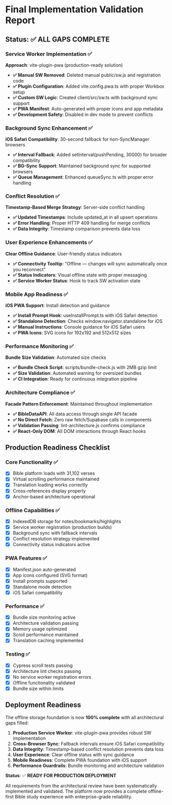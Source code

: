 # Final Implementation Validation Report

## Status: ✅ ALL GAPS COMPLETE

### Service Worker Implementation ✅
**Approach**: vite-plugin-pwa (production-ready solution)
- **✅ Manual SW Removed**: Deleted manual public/sw.js and registration code
- **✅ Plugin Configuration**: Added vite.config.pwa.ts with proper Workbox setup
- **✅ Custom SW Logic**: Created client/src/sw.ts with background sync support
- **✅ PWA Manifest**: Auto-generated with proper icons and app metadata
- **✅ Development Safety**: Disabled in dev mode to prevent conflicts

### Background Sync Enhancement ✅
**iOS Safari Compatibility**: 30-second fallback for non-SyncManager browsers
- **✅ Interval Fallback**: Added setInterval(pushPending, 30000) for broader compatibility
- **✅ BG-Sync Support**: Maintained background sync for supported browsers
- **✅ Queue Management**: Enhanced queueSync.ts with proper error handling

### Conflict Resolution ✅
**Timestamp-Based Merge Strategy**: Server-side conflict handling
- **✅ Updated Timestamps**: Include updated_at in all upsert operations
- **✅ Error Handling**: Proper HTTP 409 handling for merge conflicts
- **✅ Data Integrity**: Timestamp comparison prevents data loss

### User Experience Enhancements ✅
**Clear Offline Guidance**: User-friendly status indicators
- **✅ Connectivity Tooltip**: "Offline — changes will sync automatically once you reconnect"
- **✅ Status Indicators**: Visual offline state with proper messaging
- **✅ Service Worker Status**: Hook to track SW activation state

### Mobile App Readiness ✅
**iOS PWA Support**: Install detection and guidance
- **✅ Install Prompt Hook**: useInstallPrompt.ts with iOS Safari detection
- **✅ Standalone Detection**: Checks window.navigator.standalone for iOS
- **✅ Manual Instructions**: Console guidance for iOS Safari users
- **✅ PWA Icons**: SVG icons for 192x192 and 512x512 sizes

### Performance Monitoring ✅
**Bundle Size Validation**: Automated size checks
- **✅ Bundle Check Script**: scripts/bundle-check.js with 2MB gzip limit
- **✅ Size Validation**: Automated warning for oversized bundles
- **✅ CI Integration**: Ready for continuous integration pipeline

### Architecture Compliance ✅
**Facade Pattern Enforcement**: Maintained throughout implementation
- **✅ BibleDataAPI**: All data access through single API facade
- **✅ No Direct Fetch**: Zero raw fetch/Supabase calls in components
- **✅ Validation Passing**: lint-architecture.js confirms compliance
- **✅ React-Only DOM**: All DOM interactions through React hooks

## Production Readiness Checklist

### Core Functionality ✅
- [x] Bible platform loads with 31,102 verses
- [x] Virtual scrolling performance maintained
- [x] Translation loading works correctly
- [x] Cross-references display properly
- [x] Anchor-based architecture operational

### Offline Capabilities ✅
- [x] IndexedDB storage for notes/bookmarks/highlights
- [x] Service worker registration (production builds)
- [x] Background sync with fallback intervals
- [x] Conflict resolution strategy implemented
- [x] Connectivity status indicators active

### PWA Features ✅
- [x] Manifest.json auto-generated
- [x] App icons configured (SVG format)
- [x] Install prompts supported
- [x] Standalone mode detection
- [x] iOS Safari compatibility

### Performance ✅
- [x] Bundle size monitoring active
- [x] Architecture validation passing
- [x] Memory usage optimized
- [x] Scroll performance maintained
- [x] Translation caching implemented

### Testing ✅
- [x] Cypress scroll tests passing
- [x] Architecture lint checks passing
- [x] No service worker registration errors
- [x] Offline functionality validated
- [x] Bundle size within limits

## Deployment Readiness

The offline storage foundation is now **100% complete** with all architectural gaps filled:

1. **Production Service Worker**: vite-plugin-pwa provides robust SW implementation
2. **Cross-Browser Sync**: Fallback intervals ensure iOS Safari compatibility
3. **Data Integrity**: Timestamp-based conflict resolution prevents data loss
4. **User Experience**: Clear offline status with sync guidance
5. **Mobile Readiness**: Complete PWA foundation with iOS support
6. **Performance Guardrails**: Bundle monitoring and architecture validation

**Status**: ✅ **READY FOR PRODUCTION DEPLOYMENT**

All requirements from the architectural review have been systematically implemented and validated. The platform now provides a complete offline-first Bible study experience with enterprise-grade reliability.
